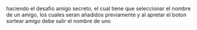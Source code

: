 haciendo el desafio amigo secreto, el cual tiene que seleccionar el nombre de un amigo, los cuales seran añadidos previamente y al apretar el boton sortear amigo debe salir el nombre de uno
